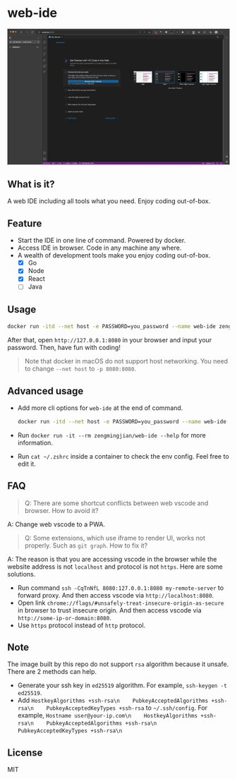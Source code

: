 # web-ide

![1](./cover.jpeg)

## What is it?

A web IDE including all tools what you need. Enjoy coding out-of-box.

## Feature

- Start the IDE in one line of command. Powered by docker.
- Access IDE in browser. Code in any machine any where.
- A wealth of development tools make you enjoy coding out-of-box.
  - [x] Go
  - [x] Node
  - [x] React
  - [ ] Java

## Usage

```sh
docker run -itd --net host -e PASSWORD=you_password --name web-ide zengmingjian/web-ide
```

After that, open `http://127.0.0.1:8080` in your browser and input your password. Then, have fun with coding!

> Note that docker in macOS do not support host networking. You need to change `--net host` to `-p 8080:8080`.

## Advanced usage

- Add more cli options for `web-ide` at the end of command.
  ```sh
  docker run -itd --net host -e PASSWORD=you_password --name web-ide zengmingjian/web-ide --bind-addr 0.0.0.0:9090
  ```

- Run `docker run -it --rm zengmingjian/web-ide --help` for more information.

- Run `cat ~/.zshrc` inside a container to check the env config. Feel free to edit it.

## FAQ

> Q: There are some shortcut conflicts between web vscode and browser. How to avoid it?

A: Change web vscode to a PWA.

> Q: Some extensions, which use iframe to render UI, works not properly. Such as `git graph`. How to fix it?

A: The reason is that you are accessing vscode in the browser while the website address is not `localhost` and protocol is not `https`. Here are some solutions.
- Run command `ssh -CqTnNfL 8080:127.0.0.1:8080 my-remote-server` to forward proxy. And then access vscode via `http://localhost:8080`.
- Open link `chrome://flags/#unsafely-treat-insecure-origin-as-secure` in browser to trust insecure origin. And then access vscode via `http://some-ip-or-domain:8080`.
- Use `https` protocol instead of `http` protocol.


## Note

The image built by this repo do not support `rsa` algorithm because it unsafe. There are 2 methods can help.
- Generate your ssh key in `ed25519` algorithm. For example, `ssh-keygen -t ed25519`.
- Add `HostkeyAlgorithms +ssh-rsa\n    PubkeyAcceptedAlgorithms +ssh-rsa\n    PubkeyAcceptedKeyTypes +ssh-rsa` to `~/.ssh/config`. For example, `Hostname user@your-ip.com\n    HostkeyAlgorithms +ssh-rsa\n    PubkeyAcceptedAlgorithms +ssh-rsa\n    PubkeyAcceptedKeyTypes +ssh-rsa\n`

## License

MIT
